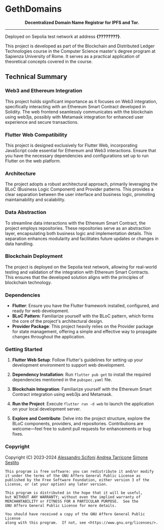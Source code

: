 # GethDomains

<div align="center">
   <b>Decentralized Domain Name Registrar for IPFS and Tor.</b>
</div>
<hr>

Deployed on Sepolia test network at address **{????????}**.

This project is developed as part of the Blockchain and Distributed Ledger Technologies course in the Computer Science master's degree program at Sapienza University of Rome. It serves as a practical application of theoretical concepts covered in the course.

## Technical Summary

### Web3 and Ethereum Integration

This project holds significant importance as it focuses on Web3 integration, specifically interacting with an Ethereum Smart Contract developed in Solidity. The web frontend seamlessly communicates with the blockchain using web3js, possibly with Metamask integration for enhanced user experience and secure transactions.

### Flutter Web Compatibility

This project is designed exclusively for Flutter Web, incorporating JavaScript code essential for Ethereum and Web3 interactions. Ensure that you have the necessary dependencies and configurations set up to run Flutter on the web platform.

### Architecture

The project adopts a robust architectural approach, primarily leveraging the BLoC (Business Logic Component) and Provider patterns. This provides a clear separation between the user interface and business logic, promoting maintainability and scalability.

### Data Abstraction

To streamline data interactions with the Ethereum Smart Contract, the project employs repositories. These repositories serve as an abstraction layer, encapsulating both business logic and implementation details. This separation enhances modularity and facilitates future updates or changes in data handling.

### Blockchain Deployment

The project is deployed on the Sepolia test network, allowing for real-world testing and validation of the integration with Ethereum Smart Contracts. This ensures that the developed solution aligns with the principles of blockchain technology.

### Dependencies

- **Flutter**: Ensure you have the Flutter framework installed, configured, and ready for web development.
- **BLoC Pattern**: Familiarize yourself with the BLoC pattern, which forms the core of the project's architectural design.
- **Provider Package**: This project heavily relies on the Provider package for state management, offering a simple and effective way to propagate changes throughout the application.

### Getting Started

1. **Flutter Web Setup**: Follow Flutter's guidelines for setting up your development environment to support web development.
   
2. **Dependency Installation**: Run `flutter pub get` to install the required dependencies mentioned in the `pubspec.yaml` file.

3. **Blockchain Integration**: Familiarize yourself with the Ethereum Smart Contract integration using web3js and Metamask.

4. **Run the Project**: Execute `flutter run -d web` to launch the application on your local development server.

5. **Explore and Contribute**: Delve into the project structure, explore the BLoC components, providers, and repositories. Contributions are welcome—feel free to submit pull requests for enhancements or bug fixes.

### Copyright

Copyright (C) 2023-2024
[Alessandro Scifoni](https://github.com/ernutella001)
[Andrea Tarricone](https://github.com/MyNameIsTarric)
[Simone Sestito](https://github.com/simonesestito)
    
    This program is free software: you can redistribute it and/or modify
    it under the terms of the GNU Affero General Public License as
    published by the Free Software Foundation, either version 3 of the
    License, or (at your option) any later version.

    This program is distributed in the hope that it will be useful,
    but WITHOUT ANY WARRANTY; without even the implied warranty of
    MERCHANTABILITY or FITNESS FOR A PARTICULAR PURPOSE.  See the
    GNU Affero General Public License for more details.

    You should have received a copy of the GNU Affero General Public License
    along with this program.  If not, see <https://www.gnu.org/licenses/>.
